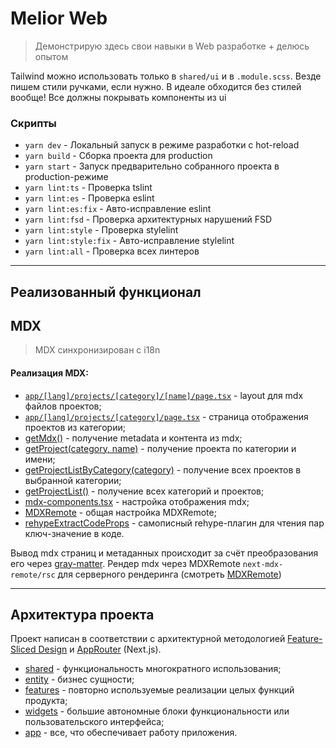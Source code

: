 # Melior Web

> Демонстрирую здесь свои навыки в Web разработке + делюсь опытом

Tailwind можно использовать только в `shared/ui` и в `.module.scss`. Везде пишем стили ручками, если нужно. В идеале обходится без стилей вообще! Все должны покрывать компоненты из ui

### Скрипты

- `yarn dev` - Локальный запуск в режиме разработки с hot-reload
- `yarn build` - Сборка проекта для production
- `yarn start` - Запуск предварительно собранного проекта в production-режиме
- `yarn lint:ts` - Проверка tslint
- `yarn lint:es` - Проверка eslint
- `yarn lint:es:fix` - Авто-исправление eslint
- `yarn lint:fsd` - Проверка архитектурных нарушений FSD
- `yarn lint:style` - Проверка stylelint
- `yarn lint:style:fix` - Авто-исправление stylelint
- `yarn lint:all` - Проверка всех линтеров

---

## Реализованный функционал

## MDX

> MDX синхронизирован с i18n

#### Реализация MDX:

- [`app/[lang]/projects/[category]/[name]/page.tsx`](/app/[lang]/projects//[category]/[name]/page.tsx) - layout для mdx файлов проектов;
- [`app/[lang]/projects/[category]/page.tsx`](/app/[lang]/projects/[category]/page.tsx) - страница отображения проектов из категории;
- [getMdx()](/src/shared/config/mdx/get-mdx.ts) - получение metadata и контента из mdx;
- [getProject(category, name)](/src/entity/project/model/services/get-project.ts) - получение проекта по категории и имени;
- [getProjectListByCategory(category)](/src/entity/project/model/services/get-projects-by-category.ts) - получение всех проектов в выбранной категории;
- [getProjectList()](/src/entity/project/model/services/get-projects.ts) - получение всех категорий и проектов;
- [mdx-components.tsx](/src/shared/config/mdx/mdx-components.tsx) - настройка отображения mdx;
- [MDXRemote](/src/shared/config/mdx/mdx-remote.tsx) - общая настройка MDXRemote;
- [rehypeExtractCodeProps](/src/shared/config/mdx/plugins/rehype-extract-code-props.ts) - самописный rehype-плагин для чтения пар ключ-значение в коде.

Вывод mdx страниц и метаданных происходит за счёт преобразования его через [gray-matter](https://www.npmjs.com/package/gray-matter). Рендер mdx через MDXRemote `next-mdx-remote/rsc` для серверного рендеринга (смотреть [MDXRemote](/src/shared/config/mdx/mdx-remote.tsx))

---

## Архитектура проекта

Проект написан в соответствии с архитектурной методологией [Feature-Sliced Design](https://feature-sliced.design/docs/get-started/tutorial) и [AppRouter](https://nextjs.org/docs/app) (Next.js).

- [shared](/src/shared/) - функциональность многократного использования;
- [entity](/src/entity/) - бизнес сущности;
- [features](/src/features/) - повторно используемые реализации целых функций продукта;
- [widgets](/src/widgets/) - большие автономные блоки функциональности или пользовательского интерфейса;
- [app](/src/app/) - все, что обеспечивает работу приложения.
